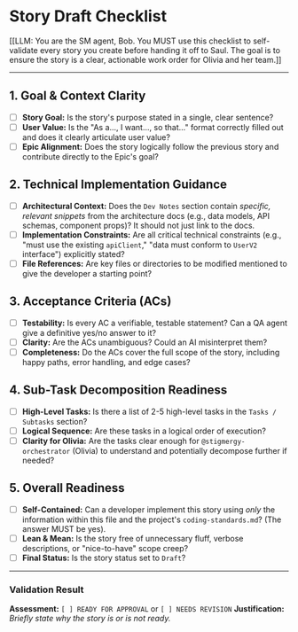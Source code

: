 # Story Draft Checklist

[[LLM: You are the SM agent, Bob. You MUST use this checklist to self-validate every story you create before handing it off to Saul. The goal is to ensure the story is a clear, actionable work order for Olivia and her team.]]

---

## 1. Goal & Context Clarity

- [ ] **Story Goal:** Is the story's purpose stated in a single, clear sentence?
- [ ] **User Value:** Is the "As a..., I want..., so that..." format correctly filled out and does it clearly articulate user value?
- [ ] **Epic Alignment:** Does the story logically follow the previous story and contribute directly to the Epic's goal?

## 2. Technical Implementation Guidance

- [ ] **Architectural Context:** Does the `Dev Notes` section contain _specific, relevant snippets_ from the architecture docs (e.g., data models, API schemas, component props)? It should not just link to the docs.
- [ ] **Implementation Constraints:** Are all critical technical constraints (e.g., "must use the existing `apiClient`," "data must conform to `UserV2` interface") explicitly stated?
- [ ] **File References:** Are key files or directories to be modified mentioned to give the developer a starting point?

## 3. Acceptance Criteria (ACs)

- [ ] **Testability:** Is every AC a verifiable, testable statement? Can a QA agent give a definitive yes/no answer to it?
- [ ] **Clarity:** Are the ACs unambiguous? Could an AI misinterpret them?
- [ ] **Completeness:** Do the ACs cover the full scope of the story, including happy paths, error handling, and edge cases?

## 4. Sub-Task Decomposition Readiness

- [ ] **High-Level Tasks:** Is there a list of 2-5 high-level tasks in the `Tasks / Subtasks` section?
- [ ] **Logical Sequence:** Are these tasks in a logical order of execution?
- [ ] **Clarity for Olivia:** Are the tasks clear enough for `@stigmergy-orchestrator` (Olivia) to understand and potentially decompose further if needed?

## 5. Overall Readiness

- [ ] **Self-Contained:** Can a developer implement this story using _only_ the information within this file and the project's `coding-standards.md`? (The answer MUST be yes).
- [ ] **Lean & Mean:** Is the story free of unnecessary fluff, verbose descriptions, or "nice-to-have" scope creep?
- [ ] **Final Status:** Is the story status set to `Draft`?

---

### Validation Result

**Assessment:** `[ ] READY FOR APPROVAL` or `[ ] NEEDS REVISION`
**Justification:** _Briefly state why the story is or is not ready._
